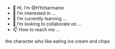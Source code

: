 - 👋 Hi, I’m @HYcharmaine
- 👀 I’m interested in ...
- 🌱 I’m currently learning ...
- 💞️ I’m looking to collaborate on ...
- 📫 How to reach me ...

<!---
HYcharmaine/HYcharmaine is a ✨ special ✨ repository because its `README.md` (this file) appears on your GitHub profile.
You can click the Preview link to take a look at your changes.
--->
the character who like eating ice cream and chips
